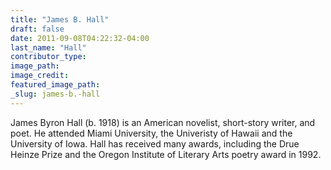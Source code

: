 ```yaml
---
title: "James B. Hall"
draft: false
date: 2011-09-08T04:22:32-04:00
last_name: "Hall"
contributor_type:
image_path:
image_credit:
featured_image_path:
_slug: james-b.-hall
---
```


James Byron Hall (b. 1918) is an American novelist, short-story writer, and poet. He attended Miami University, the Univeristy of Hawaii and the University of Iowa. Hall has received many awards, including the Drue Heinze Prize and the Oregon Institute of Literary Arts poetry award in 1992.

